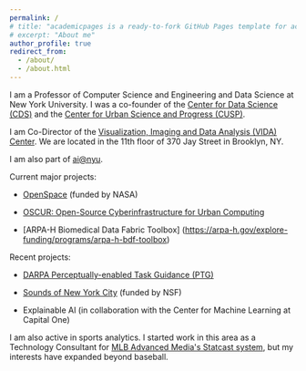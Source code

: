 ```yaml
---
permalink: /
# title: "academicpages is a ready-to-fork GitHub Pages template for academic personal websites"
# excerpt: "About me"
author_profile: true
redirect_from: 
  - /about/
  - /about.html
---
```


I am a Professor of Computer Science and Engineering and Data Science at New York University. I was a co-founder of the [Center for Data Science (CDS)](http://cds.nyu.edu) and the [Center for Urban Science and Progress (CUSP)](http://cusp.nyu.edu).

I am Co-Director of the [Visualization, Imaging and Data Analysis (VIDA) Center](http://vida.engineering.nyu.edu). We are located in the 11th floor of 370 Jay Street in Brooklyn, NY. 

I am also part of [ai@nyu](https://cims.nyu.edu/ai/).

Current major projects:

- [OpenSpace](https://www.openspaceproject.com) (funded by NASA)

- [OSCUR: Open-Source Cyberinfrastructure for Urban Computing](https://oscur.org/)

- [ARPA-H Biomedical Data Fabric Toolbox] (https://arpa-h.gov/explore-funding/programs/arpa-h-bdf-toolbox)

Recent projects:

- [DARPA Perceptually-enabled Task Guidance (PTG)](https://www.darpa.mil/program/perceptually-enabled-task-guidance)

- [Sounds of New York City](https://wp.nyu.edu/sonyc) (funded by NSF)

- Explainable AI (in collaboration with the Center for Machine Learning at Capital One)

I am also active in sports analytics. I started work in this area as a Technology Consultant for [MLB Advanced Media's Statcast system](https://www.newsweek.com/2014/09/12/can-baseball-get-more-interesting-watch-big-data-267590.html), but my interests have expanded beyond baseball.